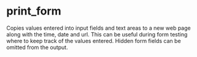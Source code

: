 # print_form
Copies values entered into input fields and text areas to a new web page along with the time, date and url. 
This can be useful during form testing where to keep track of the values entered. 
Hidden form fields can be omitted from the output.
